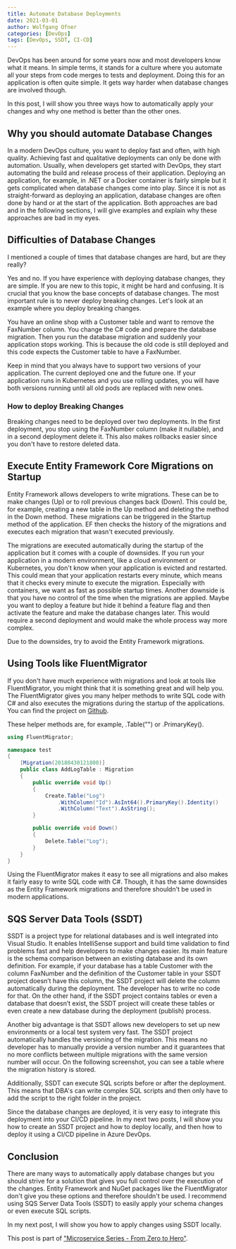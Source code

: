 ```yaml
---
title: Automate Database Deployments
date: 2021-03-01
author: Wolfgang Ofner
categories: [DevOps]
tags: [DevOps, SSDT, CI-CD]
---
```


DevOps has been around for some years now and most developers know what it means. In simple terms, it stands for a culture where you automate all your steps from code merges to tests and deployment. Doing this for an application is often quite simple. It gets way harder when database changes are involved though. 

In this post, I will show you three ways how to automatically apply your changes and why one method is better than the other ones.

## Why you should automate Database Changes

In a modern DevOps culture, you want to deploy fast and often, with high quality. Achieving fast and qualitative deployments can only be done with automation. Usually, when developers get started with DevOps, they start automating the build and release process of their application. Deploying an application, for example, in .NET or a Docker container is fairly simple but it gets complicated when database changes come into play. Since it is not as straight-forward as deploying an application, database changes are often done by hand or at the start of the application. Both approaches are bad and in the following sections, I will give examples and explain why these approaches are bad in my eyes.

## Difficulties of Database Changes

I mentioned a couple of times that database changes are hard, but are they really?

Yes and no. If you have experience with deploying database changes, they are simple. If you are new to this topic, it might be hard and confusing. It is crucial that you know the base concepts of database changes. The most important rule is to never deploy breaking changes. Let's look at an example where you deploy breaking changes.

You have an online shop with a Customer table and want to remove the FaxNumber column. You change the C# code and prepare the database migration. Then you run the database migration and suddenly your application stops working. This is because the old code is still deployed and this code expects the Customer table to have a FaxNumber. 

Keep in mind that you always have to support two versions of your application. The current deployed one and the future one. If your application runs in Kubernetes and you use rolling updates, you will have both versions running until all old pods are replaced with new ones.

### How to deploy Breaking Changes

Breaking changes need to be deployed over two deployments. In the first deployment, you stop using the FaxNumber column (make it nullable), and in a second deployment delete it. This also makes rollbacks easier since you don't have to restore deleted data.

## Execute Entity Framework Core Migrations on Startup

Entity Framework allows developers to write migrations. These can be to make changes (Up) or to roll previous changes back (Down). This could be, for example, creating a new table in the Up method and deleting the method in the Down method. These migrations can be triggered in the Startup method of the application. EF then checks the history of the migrations and executes each migration that wasn't executed previously.

The migrations are executed automatically during the startup of the application but it comes with a couple of downsides. If you run your application in a modern environment, like a cloud environment or Kubernetes, you don't know when your application is evicted and restarted. This could mean that your application restarts every minute, which means that it checks every minute to execute the migration. Especially with containers, we want as fast as possible startup times. Another downside is that you have no control of the time when the migrations are applied. Maybe you want to deploy a feature but hide it behind a feature flag and then activate the feature and make the database changes later. This would require a second deployment and would make the whole process way more complex. 

Due to the downsides, try to avoid the Entity Framework migrations.

## Using Tools like FluentMigrator

If you don't have much experience with migrations and look at tools like FluentMigrator, you might think that it is something great and will help you. The FluentMigrator gives you many helper methods to write SQL code with C# and also executes the migrations during the startup of the applications. You can find the project on <a href="https://github.com/fluentmigrator/fluentmigrator" target="_blank" rel="noopener noreferrer">Github</a>.

These helper methods are, for example, .Table("") or .PrimaryKey().

```csharp
using FluentMigrator;

namespace test
{
    [Migration(20180430121800)]
    public class AddLogTable : Migration
    {
        public override void Up()
        {
            Create.Table("Log")
                .WithColumn("Id").AsInt64().PrimaryKey().Identity()
                .WithColumn("Text").AsString();
        }

        public override void Down()
        {
            Delete.Table("Log");
        }
    }
}
```
Using the FluentMigrator makes it easy to see all migrations and also makes it fairly easy to write SQL code with C#. Though, it has the same downsides as the Entity Framework migrations and therefore shouldn't be used in modern applications.

## SQS Server Data Tools (SSDT)

SSDT is a project type for relational databases and is well integrated into Visual Studio. It enables IntelliSense support and build time validation to find problems fast and help developers to make changes easier. Its main feature is the schema comparison between an existing database and its own definition. For example, if your database has a table Customer with the column FaxNumber and the definition of the Customer table in your SSDT project doesn’t have this column, the SSDT project will delete the column automatically during the deployment. The developer has to write no code for that. On the other hand, if the SSDT project contains tables or even a database that doesn’t exist, the SSDT project will create these tables or even create a new database during the deployment (publish) process. 

Another big advantage is that SSDT allows new developers to set up new environments or a local test system very fast. The SSDT project automatically handles the versioning of the migration. This means no developer has to manually provide a version number and it guarantees that no more conflicts between multiple migrations with the same version number will occur. On the following screenshot, you can see a table where the migration history is stored.

Additionally, SSDT can execute SQL scripts before or after the deployment. This means that DBA's can write complex SQL scripts and then only have to add the script to the right folder in the project. 

Since the database changes are deployed, it is very easy to integrate this deployment into your CI/CD pipeline. In my next two posts, I will show you how to create an SSDT project and how to deploy locally, and then how to deploy it using a CI/CD pipeline in Azure DevOps.

## Conclusion

There are many ways to automatically apply database changes but you should strive for a solution that gives you full control over the execution of the changes. Entity Framework and NuGet packages like the FluentMigrator don't give you these options and therefore shouldn't be used. I recommend using SQS Server Data Tools (SSDT) to easily apply your schema changes or even execute SQL scripts.

In my next post, I will show you how to apply changes using SSDT locally.

This post is part of ["Microservice Series - From Zero to Hero"](/microservice-series-from-zero-to-hero).